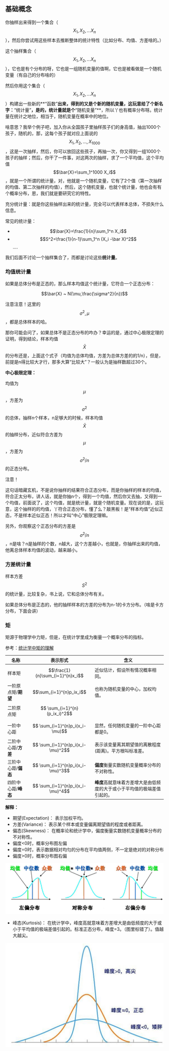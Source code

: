 ## 基础概念

你抽样出来得到一个集合（$$X_1,X_2,...X_n$$），然后你尝试用这些样本去推断整体的统计特性（比如分布、均值、方差啥的。）

这个抽样集合（$$X_1,X_2,...X_n$$），它也是有个分布的呀，它也是一组随机变量的值啊，它也是被看做是一个随机变量（有自己的分布啥的）

然后你用这个集合（$$X_1,X_2,...X_n$$）构建出一些新的**“函数”**出来，得到的又是个新的随机变量，这玩意给了个新名字：**“统计量”**，是的，统计量就是个**“随机变量”**，所以丫也有概率分布呀。统计量在统计之地位，相当于，随机变量在概率中的地位。

啥意思？我举个例子吧，加入你从全国孩子里抽样孩子们的身高值，抽出1000个孩子，随机的，那，这每个孩子就对应上面说的$$X_1,X_2,...,X_{1000}$$，这是一次抽样，然后，你可以放回这些孩子，再抽一次，你又得到一组1000个孩子的抽样；然后，你干了一件事，对这两次的抽样，求了一个平均值，这个平均值$$\bar{X}=\sum_1^1000 X_i$$，就是一个所谓的统计量，对，他就是一个随机变量，它有了2个值（第一次抽样的均值、第二次抽样的均值），然后，这个随机变量，也就个统计量，他也会有有个概率分布，恩，我们就是要研究它的特性。

充分统计量：就是你这些抽样出来的统计量，完全可以代表样本总体，不损失什么信息。

常见的统计量：

- $$\bar{X}=\frac{1}{n}\sum_1^n X_i$$
- $$S^2=\frac{1}{n-1}\sum_1^n (X_i -\bar X)^2$$
....

我们后面不讨论一个抽样集合了，而都是讨论这些**统计量**。

### 均值统计量

如果是总体分布是正态的，那么样本均值这个统计量，它符合一个正态分布：

$$\bar{X} ~ N(\mu,\frac{\sigma^2}{n})$$

注意注意！这里的$$\sigma^2,\mu$$，都是总体样本的哈。

那你可能会问了，如果总体不是正态分布的咋办？幸运的是，通过中心极限定理的证明，得到结论，样本均值$$\bar{X}$$的分布还是，上面这个式子（均值为总体均值，方差为总体方差的的1/n），但是，前提是n得比较大才行，那多大算“比较大”？一般认为是抽样数超过30个。

**中心极限定理：**

均值为$$\mu$$，方差为$$\sigma^2$$的总体，抽样n个样本，n足够大的时候，样本均值$$\bar{X}$$的抽样分布，近似符合方差为$$\mu$$，方差为$$\sigma^2/n$$的正态分布。

注意！

这句话暗藏玄机，不是说你抽样的结果符合正态分布，而是你抽样的样本的均值，符合正太分布，讲人话，就是你抽n个，得到一个均值，然后你又去抽，又得到一个均值，前面说了，这个均值，就是统计量，就是个随机变量。现在说的是，这玩意，这个抽样的的均值，丫符合正态分布，懂了么？敲黑板！是“样本均值“近似正态，不是样本近似正态！所以才叫“中心”极限定理嘛。

另外，你观察这个正态分布的方差是$$\sigma^2/n$$，n是啥？n是抽样的个数，n越大，这个方差越小，也就是，你抽样出来的均值，他离总体样本均值的波动，越来越小。

### 方差统计量

样本方差$$S^2$$的统计量，比较复杂，书上说，它和总体分布有关。

如果总体分布是正态的，他的抽样样本的方差的分布为n-1的卡方分布。（啥是卡方分布，下面会讲）

### 矩

矩源于物理学中力矩，但是，在统计学里成为衡量一个概率分布的指标。

参考：[统计学中矩的理解](https://congleetea.github.io/blog/2019/10/18/math-moment/)

| 名称			| 表示形式		| 	含义 					|
| ----  		| ----      	| ----						| 
| 样本矩			|$$\frac{1}{n}\sum_{i=1}^{n}x_i$$	|近似估计，假设所有情况概率相同。	|
| 一阶原点矩/**期望**	|$$\sum_{i=1}^{n}p_ix_i$$		|也称为随机变量的中心，加权均值。	|
| 二阶原点矩		|$$ \sum_{i=1}^{n}(p_ix_i)^2$$|	 						|
| 一阶中心距		|$$ \sum_{i=1}^{n}p_i(x_i-\mu)$$|显然，任何随机变量的一阶中心距都是0。|
| 二阶中心距/**方差**	|$$ \sum_{i=1}^{n}p_i(x_i-\mu)^2$$|表示该变量离其期望值的离散程度(距离)。平方根叫标准差。|
| 三阶中心距/**偏态**	|$$ \sum_{i=1}^{n}p_i(x_i-\mu)^3$$|**偏度**衡量实数随机变量概率分布的不对称性。|
|四阶中心距/**峰态**	|$$ \sum_{i=1}^{n}p_i(x_i-\mu)^4$$|	**峰度**高就意味着方差增大是由低频度的大于或小于平均值的极端差值引起的。|

**解释：**
- 期望(Expectation)： 表示加权平均。
- 方差(Variance)： 表示某个样本或变量偏离期望值的程度或者距离。
- 偏态(Skewness)： 在概率论和统计学中，偏度衡量实数随机变量概率分布的不对称性。
 - 偏度<0时，概率分布图左偏
 - 偏度=0时，表示数据相对均匀的分布在平均值两侧，不一定是绝对的对称分布
 - 偏度>0时，概率分布图右偏

![middle](/images/20220925/1664089275576.jpg)

- 峰态(Kurtosis)： 在统计学中，峰度高就意味着方差增大是由低频度的大于或小于平均值的极端差值引起的。标准正态分布，峰度=3。（图里标错了）。值越大越尖。

![middle](/images/20220925/1664089511046.jpg)